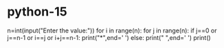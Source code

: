 # python-15
n=int(input("Enter the value:"))
for  i in range(n):
    for j in range(n):
        if j==0 or j==n-1 or i==j or i+j==n-1:
            print("*",end=' ')
        else:
             print(" ",end=' ')
    print()
